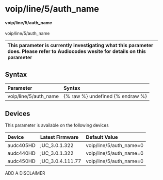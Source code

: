 ﻿---
description: voip/line/5/auth_name
search: false
---

# voip/line/5/auth_name

#### voip/line/5/auth_name

voip/line/5/auth_name


| This parameter is currently investigating what this parameter does. Please refer to Audiocodes wesite for details on this parameter | 
| :--- |

## Syntax
| Parameter | Syntax |
| :--- | :--- |
|voip/line/5/auth_name | {% raw %} undefined {% endraw %}|

## Devices
This parameter is available on the following devices

| Device | Latest Firmware | Default Value |
|:---|:---|:---|
| audc405HD | ;UC_3.0.1.322 | voip/line/5/auth_name=0 
| audc440HD | ;UC_3.0.1.322 | voip/line/5/auth_name=0 
| audc450HD | ;UC_3.0.4.111.77 | voip/line/5/auth_name=0 

ADD A DISCLAIMER
